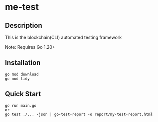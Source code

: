 # me-test

## Description
This is the blockchain(CLI) automated testing framework

Note: Requires Go 1.20+

## Installation
```shell
go mod download
go mod tidy
```

## Quick Start
```shell
go run main.go
or 
go test ./... -json | go-test-report -o report/my-test-report.html   
```